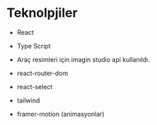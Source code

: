 # Teknolpjiler

- React
- Type Script
- Araç resimleri için imagin studio api kullanıldı.

- react-router-dom
- react-select
- tailwind
- framer-motion (animasyonlar)
